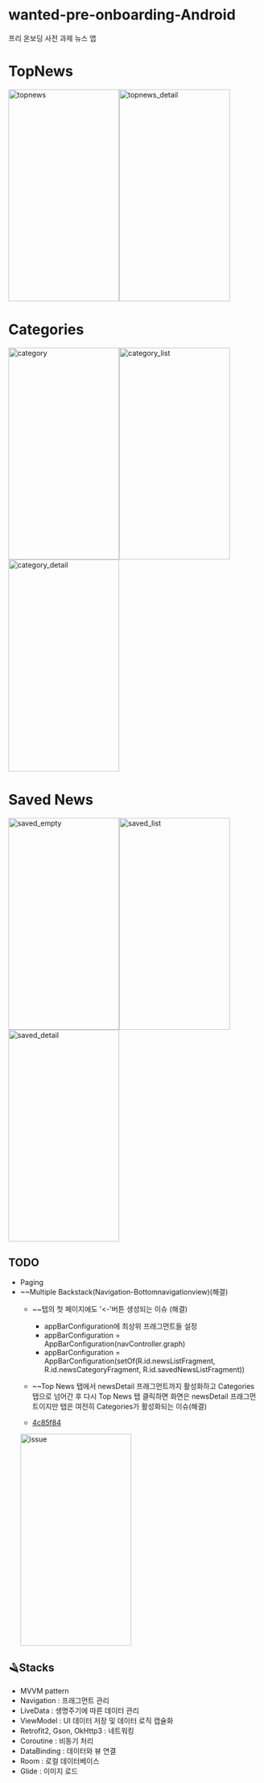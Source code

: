 # wanted-pre-onboarding-Android
프리 온보딩 사전 과제 뉴스 앱

# TopNews
<img width="220" height="420" alt="topnews" src="https://user-images.githubusercontent.com/66052467/189525422-dc032d4c-b748-41a2-9ed9-41a2f0574c4c.png"><img width="220" height="420" alt="topnews_detail" src="https://user-images.githubusercontent.com/66052467/189525411-c30a204e-ee85-47db-84c6-6278ff01b4f5.png">

# Categories
<img width="220" height="420" alt="category" src="https://user-images.githubusercontent.com/66052467/189604331-961ee7c2-0d3f-4d59-9c46-e002289f875d.png"><img width="220" height="420" alt="category_list" src="https://user-images.githubusercontent.com/66052467/189525506-34378c27-ff4b-4d73-85a8-c26f3b32dec2.png"><img width="220" height="420" alt="category_detail" src="https://user-images.githubusercontent.com/66052467/189525516-4af19519-5af8-4999-bd9f-9250c774303f.png">

# Saved News
<img width="220" height="420" alt="saved_empty" src="https://user-images.githubusercontent.com/66052467/189604359-0519cf3b-f717-436e-8d8b-43854fdab7e2.png"><img width="220" height="420" alt="saved_list" src="https://user-images.githubusercontent.com/66052467/189604372-6aab84ff-f756-4e51-bd93-7b55368e1e26.png"><img width="220" height="420" alt="saved_detail" src="https://user-images.githubusercontent.com/66052467/189525546-f3c0c786-38b0-4fff-b698-a33d3bc83397.png">

## TODO
- Paging
- ~~Multiple Backstack(Navigation-Bottomnavigationview)(해결)
  - ~~탭의 첫 페이지에도 '<-'버튼 생성되는 이슈 (해결)
    - appBarConfiguration에 최상위 프래그먼트들 설정
    - appBarConfiguration = AppBarConfiguration(navController.graph)
    - appBarConfiguration = AppBarConfiguration(setOf(R.id.newsListFragment, R.id.newsCategoryFragment, R.id.savedNewsListFragment))
        
  - ~~Top News 탭에서 newsDetail 프래그먼트까지 활성화하고 Categories 탭으로 넘어간 후 다시 Top News 탭 클릭하면 화면은 newsDetail 프래그먼트이지만 탭은 여전히 Categories가 활성화되는 이슈(해결)
  - [4c85f84](https://github.com/dudwls901/wanted-pre-onboarding-Android/commit/4c85f843ba44e73a533cd51d324eb31848531a57)
  <img width="220" height="420" alt="issue" src="https://user-images.githubusercontent.com/66052467/189526425-396fe1f7-3110-4d5e-a325-161271381c26.png">

## 🪒Stacks
- MVVM pattern 
- Navigation : 프래그먼트 관리
- LiveData : 생명주기에 따른 데이터 관리
- ViewModel : UI 데이터 저장 및 데이터 로직 캡슐화
- Retrofit2, Gson, OkHttp3 : 네트워킹
- Coroutine : 비동기 처리
- DataBinding : 데이터와 뷰 연결
- Room : 로컬 데이터베이스
- Glide : 이미지 로드
